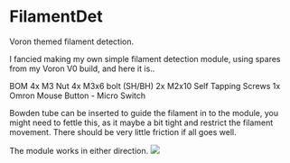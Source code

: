 # FilamentDet
Voron themed filament detection.

I fancied making my own simple filament detection module, using spares from my Voron V0 build, and here it is..

BOM
4x M3 Nut
4x M3x6 bolt (SH/BH)
2x M2x10 Self Tapping Screws
1x Omron Mouse Button - Micro Switch

Bowden tube can be inserted to guide the filament in to the module, you might need to fettle this, as it maybe a bit tight and restrict the filament movement.
There should be very little friction if all goes well. 

The module works in either direction.
<img src="./front.jpg">
